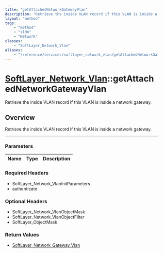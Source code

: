 ```yaml
---
title: "getAttachedNetworkGatewayVlan"
description: "Retrieve the inside VLAN record if this VLAN is inside a network gateway."
layout: "method"
tags:
    - "method"
    - "sldn"
    - "Network"
classes:
    - "SoftLayer_Network_Vlan"
aliases:
    - "/reference/services/softlayer_network_vlan/getAttachedNetworkGatewayVlan"
---
```

# [SoftLayer_Network_Vlan](/reference/services/SoftLayer_Network_Vlan)::getAttachedNetworkGatewayVlan


Retrieve the inside VLAN record if this VLAN is inside a network gateway.


## Overview 
Retrieve the inside VLAN record if this VLAN is inside a network gateway.

-----

### Parameters 
|Name | Type | Description |
| --- | --- | --- |


### Required Headers
* SoftLayer_Network_VlanInitParameters
* authenticate


### Optional Headers
* SoftLayer_Network_VlanObjectMask
* SoftLayer_Network_VlanObjectFilter
* SoftLayer_ObjectMask

### Return Values
* <a href='/reference/datatypes/SoftLayer_Network_Gateway_Vlan'>SoftLayer_Network_Gateway_Vlan </a>





